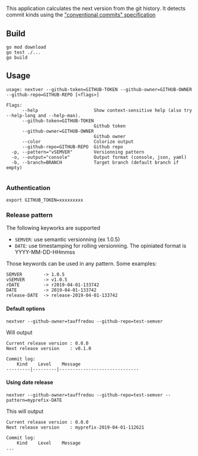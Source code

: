 # 

This application calculates the next version from the git history.
It detects commit kinds using the ["conventional commits" specification](https://www.conventionalcommits.org/)

## Build
```
go mod download
go test ./...
go build
```

## Usage

```
usage: nextver --github-token=GITHUB-TOKEN --github-owner=GITHUB-OWNER --github-repo=GITHUB-REPO [<flags>]

Flags:
      --help                     Show context-sensitive help (also try --help-long and --help-man).
      --github-token=GITHUB-TOKEN  
                                 Github token
      --github-owner=GITHUB-OWNER  
                                 Github owner
      --color                    Colorize output
      --github-repo=GITHUB-REPO  Github repo
  -p, --pattern="vSEMVER"        Versionning pattern
  -o, --output="console"         Output format (console, json, yaml)
  -b, --branch=BRANCH            Target branch (default branch if empty)


```

### Authentication

```
export GITHUB_TOKEN=xxxxxxxxx
```

### Release pattern

The following keyworks are supported
- `SEMVER`: use semantic versionning (ex 1.0.5)
- `DATE`: use timestamping for rolling versionning. The opiniated format is YYYY-MM-DD-HHmmss

Those keywords can be used in any pattern. Some examples:
```
SEMVER        -> 1.0.5
vSEMVER       -> v1.0.5
rDATE         -> r2019-04-01-133742
DATE          -> 2019-04-01-133742
release-DATE  -> release-2019-04-01-133742
``` 

#### Default options
```
nextver --github-owner=tauffredou --github-repo=test-semver
```

Will output 
```
Current release version	: 0.0.0
Next release version	: v0.1.0

Commit log:
    Kind    Level    Message
---------|---------|------------------------------
```

#### Using date release
```
nextver --github-owner=tauffredou --github-repo=test-semver --pattern=myprefix-DATE
```
This will output
```
Current release version	: 0.0.0
Next release version	: myprefix-2019-04-01-112621

Commit log:
    Kind    Level    Message
...
```

